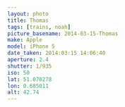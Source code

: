 ```yaml
---
layout: photo
title: Thomas
tags: [trains, noah]
picture_basename: 2014-03-15-Thomas
make: Apple
model: iPhone 5
date_taken: 2014:03:15 14:06:40
aperture: 2.4
shutter: 1/935
iso: 50
lat: 51.070278
lon: 0.685011
alt: 42.74
---
```



